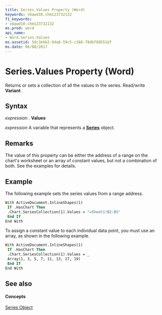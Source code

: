 ```yaml
---
title: Series.Values Property (Word)
keywords: vbawd10.chm123732132
f1_keywords:
- vbawd10.chm123732132
ms.prod: word
api_name:
- Word.Series.Values
ms.assetid: 5dc3ebb2-9da6-59c5-c388-78dbf88551df
ms.date: 06/08/2017
---
```



# Series.Values Property (Word)

Returns or sets a collection of all the values in the series. Read/write **Variant** .


## Syntax

 _expression_ . **Values**

 _expression_ A variable that represents a **[Series](series-object-word.md)** object.


## Remarks

The value of this property can be either the address of a range on the chart's worksheet or an array of constant values, but not a combination of both. See the examples for details.


## Example

The following example sets the series values from a range address.


```vb
With ActiveDocument.InlineShapes(1) 
 If .HasChart Then 
 .Chart.SeriesCollection(1).Values = "=Sheet1!B2:B5" 
 End If 
End With
```

To assign a constant value to each individual data point, you must use an array, as shown in the following example.




```vb
With ActiveDocument.InlineShapes(1) 
 If .HasChart Then 
 .Chart.SeriesCollection(1).Values = _ 
 Array(1, 3, 5, 7, 11, 13, 17, 19) 
 End If 
End With
```


## See also


#### Concepts


[Series Object](series-object-word.md)

